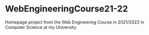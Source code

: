 # WebEngineeringCourse21-22
Homepage project from the Web Engineering Course in 2021/2022 in Computer Science at my University. 

